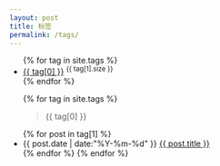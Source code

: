 ```yaml
---
layout: post
title: 标签
permalink: /tags/
---
```


<ul class="tags">
    {% for tag in site.tags %}
    <li>
        <a href="#{{ tag[0] }}">{{ tag[0] }}</a> <sup>{{ tag[1].size }}</sup>
    </li>
    {% endfor %}
</ul>

<ul class="listing">
    {% for tag in site.tags %}
    <blockquote class="listing-seperator" id="{{ tag[0] }}">{{ tag[0] }}</blockquote>
    {% for post in tag[1] %}
    <li class="listing-item">
        <time datetime="{{ post.date | date:'%Y-%m-%d' }}">{{ post.date | date:"%Y-%m-%d" }}</time>
        <a href="{{ post.url }}" title="{{ post.title }}">{{ post.title }}</a>
    </li>
    {% endfor %}
{% endfor %}
</ul>